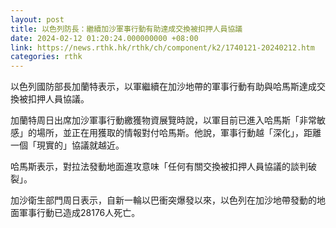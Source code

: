 ```yaml
---
layout: post
title: 以色列防長：繼續加沙軍事行動有助達成交換被扣押人員協議
date: 2024-02-12 01:20:24.000000000 +08:00
link: https://news.rthk.hk/rthk/ch/component/k2/1740121-20240212.htm
categories: rthk
---
```


以色列國防部長加蘭特表示，以軍繼續在加沙地帶的軍事行動有助與哈馬斯達成交換被扣押人員協議。

加蘭特周日出席加沙軍事行動繳獲物資展覽時說，以軍目前已進入哈馬斯「非常敏感」的場所，並正在用獲取的情報對付哈馬斯。他說，軍事行動越「深化」，距離一個「現實的」協議就越近。

哈馬斯表示，對拉法發動地面進攻意味「任何有關交換被扣押人員協議的談判破裂」。

加沙衛生部門周日表示，自新一輪以巴衝突爆發以來，以色列在加沙地帶發動的地面軍事行動已造成28176人死亡。
